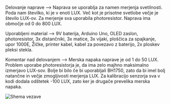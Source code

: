 Delovanje naprave --> Naprava se uporablja za namen merjenja svetilnosti. Poda nam številko, ki je v enoti LUX. Več kot je prisotne svetlobe večje je število LUX-ov. Za merjenje sva uporabila photoresistor. Naprava ima območje od 0 do 800 LUX. 


Uporabljeni material --> 9V baterija, Arduino Uno, OLED zaslon, photoresistor, 3x distančniki, 3x matice, 3x vijaki, ploščica za spajkanje,  upor 1000E, Žičke, printer kabel, kabel za povezavo z baterijo, 2x ploskev pleksi stekla.

   
Komentar nad delovanjem --> Merska napaka naprave je od 1 do 50 LUX. Problem uporabe photoresistorja je, da ima zelo majhno maksimalno izmerjavo LUX-sov. Bolje bi bilo če bi uporabljali BH1750, zato da bi imel bolj natančne in večje zmogljivosti merjenja LUX. Za kalibracijo senzorja sva v kodi dodala odštetek -100 LUX, zato ker je drugače prevelika merska napaka.


![Shema vezave](path-to-image-here)
